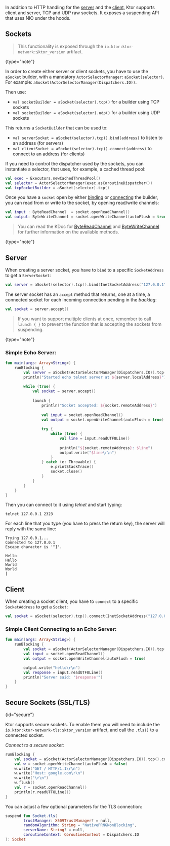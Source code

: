 [//]: # (title: Sockets)
[//]: # (caption: Raw Sockets)
[//]: # (category: servers)
[//]: # (permalink: /servers/raw-sockets.html)

In addition to HTTP handling for the [server](/servers/application.html) and the [client](/clients/index.html), Ktor supports client and server, TCP and UDP raw sockets.
It exposes a suspending API that uses NIO under the hoods.





## Sockets

>This functionality is exposed through the `io.ktor:ktor-network:$ktor_version` artifact.
>
{type="note"}

In order to create either server or client sockets, you have to use the `aSocket` builder,
with a mandatory `ActorSelectorManager`: `aSocket(selector)`. For example: `aSocket(ActorSelectorManager(Dispatchers.IO))`.

Then use:

* `val socketBuilder = aSocket(selector).tcp()` for a builder using TCP sockets
* `val socketBuilder = aSocket(selector).udp()` for a builder using UDP sockets

This returns a `SocketBuilder` that can be used to:
 
* `val serverSocket = aSocket(selector).tcp().bind(address)` to listen to an address (for servers)
* `val clientSocket = aSocket(selector).tcp().connect(address)` to connect to an address (for clients)
 
If you need to control the dispatcher used by the sockets, you can instantiate a selector,
that uses, for example, a cached thread pool:
```kotlin
val exec = Executors.newCachedThreadPool()
val selector = ActorSelectorManager(exec.asCoroutineDispatcher())
val tcpSocketBuilder = aSocket(selector).tcp()
```

Once you have a `socket` open by either [binding](#server) or [connecting](#client) the builder,
you can read from or write to the socket, by opening read/write channels:

```kotlin
val input : ByteReadChannel  = socket.openReadChannel()
val output: ByteWriteChannel = socket.openWriteChannel(autoFlush = true)
```

>You can read the KDoc for [ByteReadChannel](https://github.com/Kotlin/kotlinx-io/blob/master/kotlinx-coroutines-io/src/main/kotlin/kotlinx/coroutines/experimental/io/ByteReadChannel.kt)
>and [ByteWriteChannel](https://github.com/Kotlin/kotlinx-io/blob/master/kotlinx-coroutines-io/src/main/kotlin/kotlinx/coroutines/experimental/io/ByteWriteChannel.kt)
>for further information on the available methods.
>
{type="note"}

## Server

When creating a server socket, you have to `bind` to a specific `SocketAddress` to get
a `ServerSocket`:

```kotlin
val server = aSocket(selector).tcp().bind(InetSocketAddress("127.0.0.1", 2323))
```

The server socket has an `accept` method that returns, one at a time, 
a connected socket for each incoming connection pending in the *backlog*:

```kotlin
val socket = server.accept()
```

>If you want to support multiple clients at once, remember to call `launch { }` to prevent
>the function that is accepting the sockets from suspending.
>
{type="note"}

### Simple Echo Server:


```kotlin
fun main(args: Array<String>) {
    runBlocking {
        val server = aSocket(ActorSelectorManager(Dispatchers.IO)).tcp().bind(InetSocketAddress("127.0.0.1", 2323))
        println("Started echo telnet server at ${server.localAddress}")
        
        while (true) {
            val socket = server.accept()
            
            launch {
                println("Socket accepted: ${socket.remoteAddress}")
                
                val input = socket.openReadChannel()
                val output = socket.openWriteChannel(autoFlush = true)
                
                try {
                    while (true) {
                        val line = input.readUTF8Line()
                        
                        println("${socket.remoteAddress}: $line")
                        output.write("$line\r\n")
                    }
                } catch (e: Throwable) {
                    e.printStackTrace()
                    socket.close()
                }
            }
        }
    }
}
```

Then you can connect to it using *telnet* and start typing:

```
telnet 127.0.0.1 2323
```

For each line that you type (you have to press the return key), the server will reply
with the same line:

```
Trying 127.0.0.1...
Connected to 127.0.0.1
Escape character is '^]'.

Hello
Hello
World
World
|
``` 

## Client

When creating a socket client, you have to `connect` to a specific `SocketAddress` to get
a `Socket`:

```kotlin
val socket = aSocket(selector).tcp().connect(InetSocketAddress("127.0.0.1", 2323))
```

### Simple Client Connecting to an Echo Server:


```kotlin
fun main(args: Array<String>) {
    runBlocking {
        val socket = aSocket(ActorSelectorManager(Dispatchers.IO)).tcp().connect(InetSocketAddress("127.0.0.1", 2323))
        val input = socket.openReadChannel()
        val output = socket.openWriteChannel(autoFlush = true)

        output.write("hello\r\n")
        val response = input.readUTF8Line()
        println("Server said: '$response'")
    }
}
```

## Secure Sockets (SSL/TLS)
{id="secure"}

Ktor supports secure sockets. To enable them you will need to include the
`io.ktor:ktor-network-tls:$ktor_version` artifact, and call the `.tls()` to a connected socket.

*Connect to a secure socket:*
```kotlin
runBlocking {
    val socket = aSocket(ActorSelectorManager(Dispatchers.IO)).tcp().connect(InetSocketAddress("google.com", 443)).tls()
    val w = socket.openWriteChannel(autoFlush = false)
    w.write("GET / HTTP/1.1\r\n")
    w.write("Host: google.com\r\n")
    w.write("\r\n")
    w.flush()
    val r = socket.openReadChannel()
    println(r.readUTF8Line())
}
```

You can adjust a few optional parameters for the TLS connection:

```kotlin
suspend fun Socket.tls(
        trustManager: X509TrustManager? = null,
        randomAlgorithm: String = "NativePRNGNonBlocking",
        serverName: String? = null,
        coroutineContext: CoroutineContext = Dispatchers.IO
): Socket
```